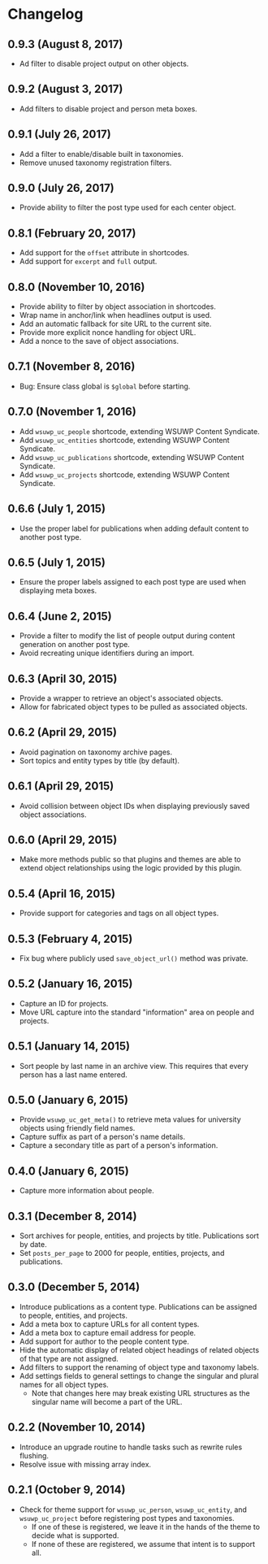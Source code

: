 # Changelog

## 0.9.3 (August 8, 2017)

* Ad filter to disable project output on other objects.

## 0.9.2 (August 3, 2017)

* Add filters to disable project and person meta boxes.

## 0.9.1 (July 26, 2017)

* Add a filter to enable/disable built in taxonomies.
* Remove unused taxonomy registration filters.

## 0.9.0 (July 26, 2017)

* Provide ability to filter the post type used for each center object.

## 0.8.1 (February 20, 2017)

* Add support for the `offset` attribute in shortcodes.
* Add support for `excerpt` and `full` output.

## 0.8.0 (November 10, 2016)

* Provide ability to filter by object association in shortcodes.
* Wrap name in anchor/link when headlines output is used.
* Add an automatic fallback for site URL to the current site.
* Provide more explicit nonce handling for object URL.
* Add a nonce to the save of object associations.

## 0.7.1 (November 8, 2016)

* Bug: Ensure class global is `$global` before starting.

## 0.7.0 (November 1, 2016)

* Add `wsuwp_uc_people` shortcode, extending WSUWP Content Syndicate.
* Add `wsuwp_uc_entities` shortcode, extending WSUWP Content Syndicate.
* Add `wsuwp_uc_publications` shortcode, extending WSUWP Content Syndicate.
* Add `wsuwp_uc_projects` shortcode, extending WSUWP Content Syndicate.

## 0.6.6 (July 1, 2015)

* Use the proper label for publications when adding default content to another post type.

## 0.6.5 (July 1, 2015)

* Ensure the proper labels assigned to each post type are used when displaying meta boxes.

## 0.6.4 (June 2, 2015)

* Provide a filter to modify the list of people output during content generation on another post type.
* Avoid recreating unique identifiers during an import.

## 0.6.3 (April 30, 2015)

* Provide a wrapper to retrieve an object's associated objects.
* Allow for fabricated object types to be pulled as associated objects.

## 0.6.2 (April 29, 2015)

* Avoid pagination on taxonomy archive pages.
* Sort topics and entity types by title (by default).

## 0.6.1 (April 29, 2015)

* Avoid collision between object IDs when displaying previously saved object associations.

## 0.6.0 (April 29, 2015)

* Make more methods public so that plugins and themes are able to extend object relationships using the logic provided by this plugin.

## 0.5.4 (April 16, 2015)

* Provide support for categories and tags on all object types.

## 0.5.3 (February 4, 2015)

* Fix bug where publicly used `save_object_url()` method was private.

## 0.5.2 (January 16, 2015)

* Capture an ID for projects.
* Move URL capture into the standard "information" area on people and projects.

## 0.5.1 (January 14, 2015)

* Sort people by last name in an archive view. This requires that every person has a last name entered.

## 0.5.0 (January 6, 2015)

* Provide `wsuwp_uc_get_meta()` to retrieve meta values for university objects using friendly field names.
* Capture suffix as part of a person's name details.
* Capture a secondary title as part of a person's information.

## 0.4.0 (January 6, 2015)

* Capture more information about people.

## 0.3.1 (December 8, 2014)

* Sort archives for people, entities, and projects by title. Publications sort by date.
* Set `posts_per_page` to 2000 for people, entities, projects, and publications.

## 0.3.0 (December 5, 2014)

* Introduce publications as a content type. Publications can be assigned to people, entities, and projects.
* Add a meta box to capture URLs for all content types.
* Add a meta box to capture email address for people.
* Add support for author to the people content type.
* Hide the automatic display of related object headings of related objects of that type are not assigned.
* Add filters to support the renaming of object type and taxonomy labels.
* Add settings fields to general settings to change the singular and plural names for all object types.
	* Note that changes here may break existing URL structures as the singular name will become a part of the URL.

## 0.2.2 (November 10, 2014)

* Introduce an upgrade routine to handle tasks such as rewrite rules flushing.
* Resolve issue with missing array index.

## 0.2.1 (October 9, 2014)

* Check for theme support for `wsuwp_uc_person`, `wsuwp_uc_entity`, and `wsuwp_uc_project` before registering post types and taxonomies.
    * If one of these is registered, we leave it in the hands of the theme to decide what is supported.
    * If none of these are registered, we assume that intent is to support all.
